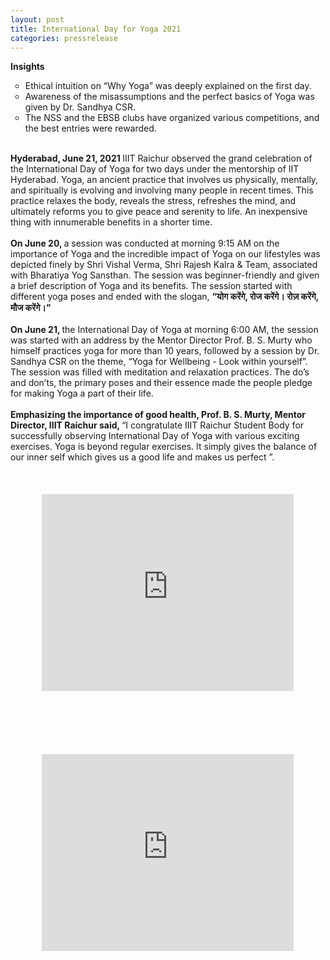 ```yaml
---
layout: post
title: International Day for Yoga 2021
categories: pressrelease
---
```


<div>
<b> Insights </b>
<div class="ml-5">
<ul style="list-style-type: circle;">
<li> Ethical intuition on “Why Yoga” was deeply explained on the first day. </li>
<li> Awareness of the misassumptions and the perfect basics of Yoga was given by Dr. Sandhya CSR. </li>
<li> The NSS and the EBSB clubs have organized various competitions, and the best entries were rewarded. </li>
</ul>
</div>
<br>
<div>
<b> Hyderabad, June 21, 2021 </b> IIIT Raichur observed the grand celebration of the International Day of Yoga for two days under the mentorship of IIT Hyderabad. Yoga, an ancient practice that involves us physically, mentally, and spiritually is evolving and involving many people in recent times. This practice relaxes the body, reveals the stress, refreshes the mind, and ultimately reforms you to give peace and serenity to life. An inexpensive thing with innumerable benefits in a shorter time.
</div>
<br>
<div>
<b> On June 20, </b> a session was conducted at morning 9:15 AM on the importance of Yoga and the incredible impact of Yoga on our lifestyles was depicted finely by Shri Vishal Verma, Shri Rajesh Kalra & Team, associated with Bharatiya Yog Sansthan. The session was beginner-friendly and given a brief description of Yoga and its benefits. The session started with different yoga poses and ended with the slogan, <strong> “योग करेंगे, रोज करेंगे। रोज़ करेंगे, मौज करेंगे।” </strong>
</div>
<br>
<div>
<b> On June 21, </b> the International Day of Yoga at morning 6:00 AM, the session was started with an address by the Mentor Director Prof. B. S. Murty who himself practices yoga for more than 10 years, followed by a session by Dr. Sandhya CSR on the theme, “Yoga for Wellbeing - Look within yourself”. The session was filled with meditation and relaxation practices. The do’s and don’ts, the primary poses and their essence made the people pledge for making Yoga a part of their life.
</div>
<br>
<div>
<strong> Emphasizing the importance of good health, Prof. B. S. Murty, Mentor Director, IIIT Raichur said, </strong> “I congratulate IIIT Raichur Student Body for successfully observing International Day of Yoga with various exciting exercises. Yoga is beyond regular exercises. It simply gives the balance of our inner self which gives us a good life and makes us perfect ”.
</div>
<div class="row">
    <div class="col-lg-6">
        <iframe width="80%" style="margin:10%" height="315" src="https://www.youtube.com/embed/7Bmphmiafw0" title="YouTube video player" frameborder="0" allow="accelerometer; autoplay; clipboard-write; encrypted-media; gyroscope; picture-in-picture" allowfullscreen></iframe>
    </div>
    <div class="col-lg-6">
        <iframe width="80%" style="margin:10%" height="315" src="https://www.youtube.com/embed/l86V2mJzphI" title="YouTube video player" frameborder="0" allow="accelerometer; autoplay; clipboard-write; encrypted-media; gyroscope; picture-in-picture" allowfullscreen></iframe>
    </div>
</div>

